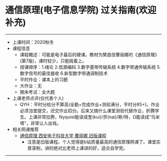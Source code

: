 # 通信原理(电子信息学院)      过关指南(欢迎补充)
------------
- 上课时间：2020秋冬
- 课程信息
  - 课程概述：可能是电子最后的硬课。教材为樊昌信曹丽娜的《通信原理》(第7版)，课时较少，只能挑着上。
  - 授课顺序：1.绪论 2.信源编码 3.数字基带传输系统 4.数字带通传输系统 5.数字信号的最佳接收 6.新型数字带通调制技术
  - 平时作业：课本上的习题
  - 大作业：无
  - 期末考试：全大题
- 上课老师点评(仅代表个人)
  - QYH：平时分给分不算高(全勤+完成作业+测验满分，平时分85+)。作业必须当堂提交，迟交作业扣分。后来又搞什么课堂测验代替作业，折腾学生。上课非常拉胯，Nyquist能读成奎(kui)/奈(nai)/斯/特，Ω能读成“乌米塔”，非常让人出戏。
- 相关网课推荐
  - [通信原理 西安电子科技大学 曹丽娜 旧版课程](https://www.bilibili.com/video/BV1pE411n7zW)
    - 注意是旧版课程。个人觉得是b站质量最高的通信原理网课了。课堂实景录制，讲的绝对比老师上课讲的好，适合自学党。
 -------
